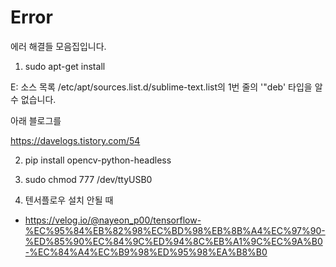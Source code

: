 # Error
에러 해결들 모음집입니다.

1. sudo apt-get install 

E: 소스 목록 /etc/apt/sources.list.d/sublime-text.list의 1번 줄의 '"deb' 타입을 알 수 없습니다. 

아래 블로그를 

https://davelogs.tistory.com/54


2. pip install opencv-python-headless

3. sudo chmod 777 /dev/ttyUSB0


1. 텐서플로우 설치 안될 때
- https://velog.io/@nayeon_p00/tensorflow-%EC%95%84%EB%82%98%EC%BD%98%EB%8B%A4%EC%97%90-%ED%85%90%EC%84%9C%ED%94%8C%EB%A1%9C%EC%9A%B0-%EC%84%A4%EC%B9%98%ED%95%98%EA%B8%B0

